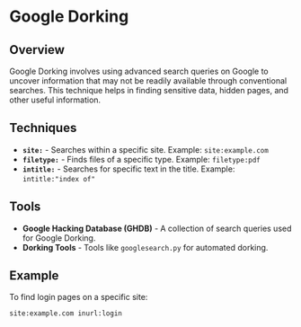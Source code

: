 
# Google Dorking

## Overview
Google Dorking involves using advanced search queries on Google to uncover information that may not be readily available through conventional searches. This technique helps in finding sensitive data, hidden pages, and other useful information.

## Techniques
- **`site:`** - Searches within a specific site. Example: `site:example.com`
- **`filetype:`** - Finds files of a specific type. Example: `filetype:pdf`
- **`intitle:`** - Searches for specific text in the title. Example: `intitle:"index of"`

## Tools
- **Google Hacking Database (GHDB)** - A collection of search queries used for Google Dorking.
- **Dorking Tools** - Tools like `googlesearch.py` for automated dorking.

## Example
To find login pages on a specific site:
```plaintext
site:example.com inurl:login

